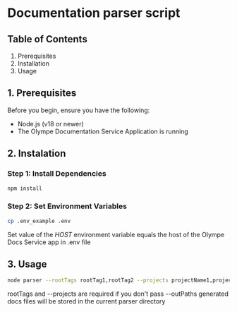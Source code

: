 # **Documentation parser script**

## Table of Contents

1. Prerequisites
2. Installation
3. Usage

## 1. Prerequisites

Before you begin, ensure you have the following:

- Node.js (v18 or newer)
- The Olympe Documentation Service Application is running

## 2. Instalation

### Step 1: Install Dependencies

```bash
npm install
```

### Step 2: Set Environment Variables

```bash
cp .env_example .env 
```

Set value of the *HOST* environment variable equals the host of the Olympe Docs Service app in .env file 

## 3. Usage

```bash
node parser --rootTags rootTag1,rootTag2 --projects projectName1,projectName2 ---outPaths outPutDir1,outputDir2
```

rootTags and --projects are required
if you don't pass --outPaths generated docs files will be stored in the current parser directory
